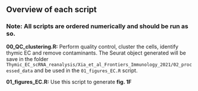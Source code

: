 ## Overview of each script

### Note: All scripts are ordered numerically and should be run as so.

**00_QC_clustering.R:** Perform quality control, cluster the cells, identify thymic EC and remove contaminants. The Seurat object generated will be save in the folder `Thymic_EC_scRNA_reanalysis/Xia_et_al_Frontiers_Immunology_2021/02_processed_data` and be used in the `01_figures_EC.R` script.

**01_figures_EC.R:** Use this script to generate **fig. 1F**